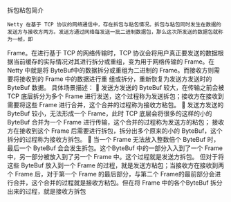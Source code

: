 拆包粘包简介

    Netty 在基于 TCP 协议的网络通信中，存在拆包与粘包情况。拆包与粘包同时发生在数据的发送方与接收方两方。发送方通过网络每发送一批二进制数据包，那么这次所发送的数据包就称为一帧，即
Frame。在进行基于 TCP 的网络传输时，TCP 协议会将用户真正要发送的数据根据当前缓存的实际情况对其进行拆分或重组，变为用于网络传输的 Frame。在 Netty 中就是将 ByteBuf中的数据拆分或重组为二进制的 Frame。而接收方则需要将接收到的 Frame 中的数据进行重
组或拆分，重新恢复为发送方发送时的 ByteBuf 数据。
具体场景描述：
     发送方发送的 ByteBuf 较大，在传输之前会被 TCP 底层拆分为多个 Frame 进行发送，这个过程称为发送拆包；接收方在接收到需要将这些 Frame 进行合并，这个合并的过程称为接收方粘包。
     发送方发送的 ByteBuf 较小，无法形成一个 Frame，此时 TCP 底层会将很多的这样的小的 ByteBuf 合并为一个 Frame 进行传输，这个合并的过程称为发送方的粘包；
       接收方在接收到这个 Frame 后需要进行拆包，拆分出多个原来的小的 ByteBuf，这个拆分的过程称为接收方拆包。
     当一个 Frame 无法放入整数倍个 ByteBuf 时，最后一个 ByteBuf 会会发生拆包。这个ByteBuf 中的一部分入入到了一个 Frame 中，另一部分被放入到了另一个 Frame 中。这个过程就是发送方拆包。
    但对于将这些 ByteBuf 放入到一个 Frame 的过程，就是发送方粘包；当接收方在接收到两个 Frame 后，对于第一个 Frame 的最后部分，与第二个 Frame的最前部分会进行合并，这个合并的过程就是接收方粘包。但在将 Frame 中的各个ByteBuf 拆分出来的过程，就是接收方拆包